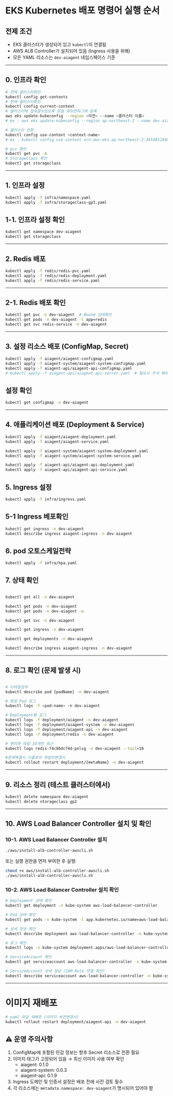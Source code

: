 # EKS Kubernetes 배포 명령어 실행 순서

## 전제 조건
- EKS 클러스터가 생성되어 있고 `kubectl`이 연결됨
- AWS ALB Controller가 설치되어 있음 (Ingress 사용을 위해)
- 모든 YAML 리소스는 `dev-aiagent` 네임스페이스 기준

---
## 0. 인프라 확인

```bash
# 전체 클러스타확인
kubectl config get-contexts
# 현재 클러스터확인
kubectl config current-context
# 클러스터에 접속할수있도록 로컬 큐브컨피그에 등록
aws eks update-kubeconfig --region <리전> --name <클러스터 이름>
# ex : aws eks update-kubeconfig --region ap-northeast-2 --name dev-aiagent-eks

# 클러스터 전환
kubectl config use-context <context-name>
# ex : kubectl config use-context arn:aws:eks:ap-northeast-2:365485194891:cluster/dev-aiagent-eks

# pcv 확인
kubectl get pvc -A
# StorageClass 확인  
kubectl get storageclass
```

---

## 1. 인프라 설정

```bash
kubectl apply -f infra/namespace.yaml
kubectl apply -f infra/storageclass-gp3.yaml
```

## 1-1. 인프라 설정 확인

```bash
kubectl get namespace dev-aiagent
kubectl get storageclass
```

---

## 2. Redis 배포

```bash
kubectl apply -f redis/redis-pvc.yaml  
kubectl apply -f redis/redis-deployment.yaml
kubectl apply -f redis/redis-service.yaml
```

---

## 2-1. Redis 배포 확인

```bash
kubectl get pvc -n dev-aiagent  # Bound 상태확인
kubectl get pods -n dev-aiagent -l app=redis
kubectl get svc redis-service -n dev-aiagent
```

---

## 3. 설정 리소스 배포 (ConfigMap, Secret)

```bash
kubectl apply -f aiagent/aiagent-configmap.yaml
kubectl apply -f aiagent-system/aiagent-system-configmap.yaml
kubectl apply -f aiagent-api/aiagent-api-configmap.yaml
# kubectl apply -f aiagent-api/aiagent-api-secret.yaml  # 필요시 주석 해제

```

## 설정 확인
```bash
kubectl get configmap -n dev-aiagent
```
---


## 4. 애플리케이션 배포 (Deployment & Service)

```bash
kubectl apply -f aiagent/aiagent-deployment.yaml
kubectl apply -f aiagent/aiagent-service.yaml

kubectl apply -f aiagent-system/aiagent-system-deployment.yaml
kubectl apply -f aiagent-system/aiagent-system-service.yaml

kubectl apply -f aiagent-api/aiagent-api-deployment.yaml
kubectl apply -f aiagent-api/aiagent-api-service.yaml
```



## 5. Ingress 설정


```bash
kubectl apply -f infra/ingress.yaml
```

## 5-1 Ingress 베포확인
```bash
kubectl get ingress -n dev-aiagent 
kubectl describe ingress aiagent-ingress -n dev-aiagent
```

## 6. pod 오토스케일전략
```bash
kubectl apply -f infra/hpa.yaml
```

## 7. 상태 확인

```bash

kubectl get all -n dev-aiagent 

kubectl get pods -n dev-aiagent
kubectl get pods -n dev-aiagent -w

kubectl get svc -n dev-aiagent

kubectl get ingress -n dev-aiagent

kubectl get deployments -n dev-aiagent

kubectl describe ingress aiagent-ingress -n dev-aiagent
```

---

## 8. 로그 확인 (문제 발생 시)

```bash

# 디테일검색
kubectl describe pod {podName} -n dev-aiagent

# 특정 Pod 로그
kubectl logs -f <pod-name> -n dev-aiagent

# Deployment별 로그
kubectl logs -f deployment/aiagent -n dev-aiagent
kubectl logs -f deployment/aiagent-system -n dev-aiagent
kubectl logs -f deployment/aiagent-api -n dev-aiagent
kubectl logs -f deployment/redis -n dev-aiagent

# 편리한 테일 10개만 최근
kubectl logs redis-74c86dc74d-pnlsg -n dev-aiagent --tail=10

#문제해결시 디플로이 파일미변경시
kubectl rollout restart deployment/{metaName} -n dev-aiagent 

```

---

## 9. 리소스 정리 (테스트 클러스터에서)

```bash
kubectl delete namespace dev-aiagent
kubectl delete storageclass gp2
```

---

## 10. AWS Load Balancer Controller 설치 및 확인

### 10-1. AWS Load Balancer Controller 설치
```bash
./aws/install-alb-controller-awscli.sh
```

또는 실행 권한을 먼저 부여한 후 실행:
```bash
chmod +x aws/install-alb-controller-awscli.sh
./aws/install-alb-controller-awscli.sh
```

### 10-2. AWS Load Balancer Controller 설치 확인
```bash
# Deployment 상태 확인
kubectl get deployment -n kube-system aws-load-balancer-controller

# Pod 상태 확인
kubectl get pods -n kube-system -l app.kubernetes.io/name=aws-load-balancer-controller

# 상세 정보 확인
kubectl describe deployment aws-load-balancer-controller -n kube-system

# 로그 확인
kubectl logs -n kube-system deployment.apps/aws-load-balancer-controller

# ServiceAccount 확인
kubectl get serviceaccount aws-load-balancer-controller -n kube-system

# ServiceAccount 상세 정보 (IAM Role 연결 확인)
kubectl describe serviceaccount aws-load-balancer-controller -n kube-system

```

---
# 이미지 재배포
```bash
# yaml 파일 재배포 (이미지 버전변경시)
kubectl rollout restart deployment/aiagent-api -n dev-aiagent
```

## ⚠️ 운영 주의사항

1. ConfigMap에 포함된 민감 정보는 향후 Secret 리소스로 전환 필요
2. 이미지 태그가 고정되어 있음 → 최신 이미지 사용 여부 확인  
   - aiagent: 0.1.0
   - aiagent-system: 0.0.3  
   - aiagent-api: 0.1.9
3. Ingress 도메인 및 인증서 설정은 배포 전에 사전 검토 필수
4. 각 리소스에는 `metadata.namespace: dev-aiagent`가 명시되어 있어야 함



